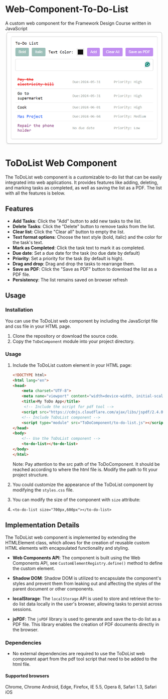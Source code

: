 # Web-Component-To-Do-List
A custom web component for the Framework Design Course written in JavaScript
![Example](img.png)
# ToDoList Web Component

The ToDoList web component is a customizable to-do list that can be easily integrated into web applications. It provides features like adding, deleting, and marking tasks as completed, as well as saving the list as a PDF. The list with all the features is below.

## Features

- **Add Tasks**: Click the "Add" button to add new tasks to the list.
- **Delete Tasks**: Click the "Delete" button to remove tasks from the list.
- **Clear list**: Click the "Clear all" button to empty the list.
- **Text format options**: Choose the text style (bold, italic) and the color for the task's text.
- **Mark as Completed**: Click the task text to mark it as completed.
- **Due date**: Set a due date for the task (no due date by default)
- **Priority**: Set a priority for the task (by default is high).
- **Drag and drop**: Drag and drop the tasks to rearrange them.
- **Save as PDF**: Click the "Save as PDF" button to download the list as a PDF file.
- **Persistency**: The list remains saved on browser refresh

## Usage

### Installation

You can use the ToDoList web component by including the JavaScript file and css file in your HTML page.

1. Clone the repository or download the source code.
2. Copy the `ToDoComponent` module into your project directory.

### Usage

1. Include the ToDoList custom element in your HTML page:

    ```html
    <!DOCTYPE html>
    <html lang="en">
    <head>
        <meta charset="UTF-8">
        <meta name="viewport" content="width=device-width, initial-scale=1.0">
        <title>My ToDo App</title>
         <!-- Include the script for pdf tool -->
        <script src="https://cdnjs.cloudflare.com/ajax/libs/jspdf/2.4.0/jspdf.umd.min.js"></script>
        <!-- Include ToDoList component -->
        <script type="module" src="ToDoComponent/to-do-list.js"></script>
    </head>
    <body>
        <!-- Use the ToDoList component -->
        <to-do-list></to-do-list>
    </body>
    </html>
    ```

    Note: Pay attention to the src path of the ToDoComponent. It should be reached according to where the html file is. Modify the path to fit your project structure.

2. You could customize the appearance of the ToDoList component by modifying the `styles.css` file.
3. You can modify the size of the component with `size` attribute:
4. ```<to-do-list size="700px,600px"></to-do-list>```

## Implementation Details

The ToDoList web component is implemented by extending the HTMLElement class, which allows for the creation of reusable custom HTML elements with encapsulated functionality and styling.

- **Web Components API**: The component is built using the Web Components API, see `CustomElementRegistry.define()` method to define the custom element.

- **Shadow DOM**: Shadow DOM is utilized to encapsulate the component's styles and prevent them from leaking out and affecting the styles of the parent document or other components.

- **localStorage**: The `localStorage` API is used to store and retrieve the to-do list data locally in the user's browser, allowing tasks to persist across sessions.

- **jsPDF**: The `jsPDF` library is used to generate and save the to-do list as a PDF file. This library enables the creation of PDF documents directly in the browser.
  

### Dependencies

- No external dependencies are required to use the ToDoList web component apart from the pdf tool script that need to be added to the html file.

#### Supported browsers 
Chrome, Chrome Android, Edge, Firefox, IE 5.5, Opera 8, Safari 1.3, Safari iOS
